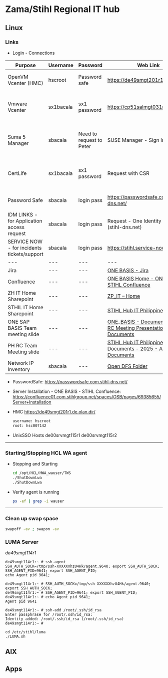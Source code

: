 # Zama/Stihl Regional IT hub

## Linux
### Links
  - Login - Connections
    
  | Purpose | Username | Password | Web Link | How to connect |
  | --- | --- | --- | --- | --- |
  | OpenVM Vcenter (HMC) |	hscroot |	Password safe |	https://de49smgt201r1.de.olan.dir |	Open UnixSSO -> Open using Firefox browser |
  | Vmware Vcenter | sx1bacala |	sx1 password |	https://cp51salmgt031r1.com.dir/ |	ZM04SRVTRM114R1 -> CP51SRVTRM111R1 -> Open using Edge browser |
  | Suma 5 Manager | sbacala |	Need to request to Peter |	SUSE Manager - Sign In	 | ZM04SRVTRM114R1 -> CP51SRVTRM111R1 -> Open using Edge browser |
  | CertLife 	| sx1bacala	| sx1 password | Request with CSR	| ZM04SRVTRM114R1 -> CP51SRVTRM111R1 -> Open using Edge browser |
  | Password Safe	| sbacala	| login pass | https://passwordsafe.com.stihl-dns.net/ | Local laptop browser or Citrix App or local laptop application |
  | IDM LINKS - for Application access request | sbacala | login pass	| Request - One Identity Manager (stihl-dns.net) |	Local laptop browser |
  | SERVICE NOW - for incidents tickets/support	| sbacala |	login pass |	https://stihl.service-now.com/ |	Local laptop browser |
  | --- | --- | --- | --- | --- |
  | Jira | --- | --- | [ONE BASIS - Jira](https://jira01.com.stihlgroup.net/projects/INFRACODE/summary) |	Local laptop browser |
  | Confluence | --- | --- | [ONE BASIS Home - ONE BASIS - STIHL Confluence](https://confluence01.com.stihlgroup.net/spaces/OSB/pages/69385373/ONE+BASIS+Home) | ocal laptop browser |
  | ZH IT Home Sharepoint | --- | --- | [ZP_IT – Home](https://stihlgroup.sharepoint.com/sites/ZP_IT) |	Local laptop browser |
  | STHIL IT Home Sharepoint | --- | --- |[STIHL Hub IT Philippines – Home](https://stihlgroup.sharepoint.com/sites/STIHLHubITPhilippines) |	Local laptop browser |
  | ONE SAP BASIS Team meeting slide | --- | --- |[ONE_BASIS - Documents - OBT-RC Meeting Presentation - All Documents](https://stihlgroup.sharepoint.com/sites/ONE_SAP_BASIS/Shared%20Documents/Forms/AllItems.aspx?id=%2Fsites%2FONE%5FSAP%5FBASIS%2FShared%20Documents%2FOBT%2DRC%20Meeting%20Presentation&viewid=0ab41d54%2D5722%2D4894%2D9fb6%2D6495e7b5b97f) |	Local laptop browser |
  | PH RC Team Meeting slide | --- | --- |[STIHL Hub IT Philippines - Documents - 2025 - All Documents](https://stihlgroup.sharepoint.com/sites/STIHLHubITPhilippines/Shared%20Documents/Forms/AllItems.aspx?id=%2Fsites%2FSTIHLHubITPhilippines%2FShared%20Documents%2FRegional%20Center%2FCoffee%20Call%20%2D%20ZP%20IT%20Bi%20Weekly%20Update%2F2025) |	Local laptop browser |
  | Network IP Inventory | sbacala | ---| [Open DFS Folder](file://Stihl/dfs/DE/Systeme/eankadm/daten/change/Systems%20Management/Network%20Management) | Citrix - Stihl Desktop 10 - File Explorer |
  
  - PasswordSafe:
    <https://passwordsafe.com.stihl-dns.net/>
  - Server Installation - ONE BASIS - STIHL Confluence:
    https://confluence01.com.stihlgroup.net/spaces/OSB/pages/69385655/Server+Installation
  
  - HMC 
    https://de49smgt201r1.de.olan.dir/
    ```sh
    username: hscroot
    root: hsc007142
    ```
  - UnixSSO Hosts
    de00srvmgt115r1
    de00srvmgt115r2

---

  ### Starting/Stopping HCL WA agent
  
  - Stopping and Starting
      ```sh
      cd /opt/HCL/HWA_wauser/TWS
      ./ShutDownLwa
      ./ShutDownLwa
      ```
  - Verify agent is running
      ```sh
      ps -ef | grep -i wauser
      ```
---
  ### Clean up swap space
  ```sh
  swapoff -av ; swapon -av
  ```
  ### LUMA Server
  *de49smgt114r1*
  ```shell
  de49smgt114r1:~ # ssh-agent
  SSH_AUTH_SOCK=/tmp/ssh-XXXXXXhzU4Hk/agent.9640; export SSH_AUTH_SOCK;
  SSH_AGENT_PID=9641; export SSH_AGENT_PID;
  echo Agent pid 9641;

  de49smgt114r1:~ # SSH_AUTH_SOCK=/tmp/ssh-XXXXXXhzU4Hk/agent.9640; export SSH_AUTH_SOCK;
  de49smgt114r1:~ # SSH_AGENT_PID=9641; export SSH_AGENT_PID;
  de49smgt114r1:~ # echo Agent pid 9641;
  Agent pid 9641

  de49smgt114r1:~ # ssh-add /root/.ssh/id_rsa 
  Enter passphrase for /root/.ssh/id_rsa: 
  Identity added: /root/.ssh/id_rsa (/root/.ssh/id_rsa)
  de49smgt114r1:~ # 

  cd /etc/stihl/luma
  ./LUMA.sh
```

## AIX

## Apps
